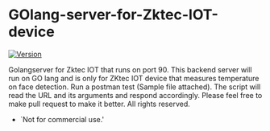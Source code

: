 # GOlang-server-for-Zktec-IOT-device
<p align="left">
<a href="#"><img title="Version" src="https://img.shields.io/badge/Version-1.0-green.svg?style=flat-square"></a>
</p>
    
Golangserver for Zktec IOT that runs on port 90.
This backend server will run on GO lang and is only for ZKtec IOT device that measures temperature on face detection.
Run a postman test (Sample file attached). The script will read the URL and its arguments and respond accordingly.
Please feel free to make pull request to make it better.
All rights reserved.
* `Not for commercial use.'
